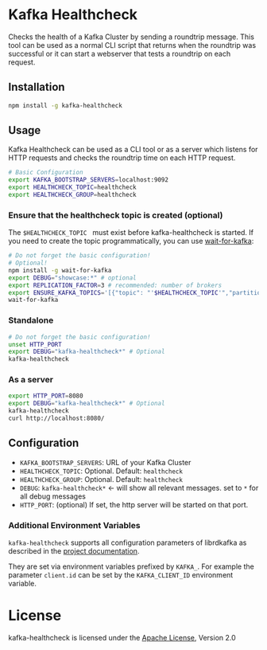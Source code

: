 # Kafka Healthcheck

Checks the health of a Kafka Cluster by sending a roundtrip
message. This tool can be used as a normal CLI script that returns
when the roundtrip was successful or it can start a webserver that
tests a roundtrip on each request.

## Installation

```sh
npm install -g kafka-healthcheck
```

## Usage

Kafka Healthcheck can be used as a CLI tool or as a server which
listens for HTTP requests and checks the roundtrip time on each HTTP
request.

```sh
# Basic Configuration
export KAFKA_BOOTSTRAP_SERVERS=localhost:9092
export HEALTHCHECK_TOPIC=healthcheck
export HEALTHCHECK_GROUP=healthcheck
```

### Ensure that the healthcheck topic is created (optional)

The `$HEALTHCHECK_TOPIC ` must exist before kafka-healthcheck is
started. If you need to create the topic programmatically, you can use
[wait-for-kafka](https://github.com/azapps/wait-for-kafka/):

```sh
# Do not forget the basic configuration!
# Optional!
npm install -g wait-for-kafka
export DEBUG="showcase:*" # optional
export REPLICATION_FACTOR=3 # recommended: number of brokers
export ENSURE_KAFKA_TOPICS='[{"topic": "'$HEALTHCHECK_TOPIC'","partitions": 1, "replicationFactor": '$REPLICATION_FACTOR'}]'
wait-for-kafka
```
### Standalone

```sh
# Do not forget the basic configuration!
unset HTTP_PORT
export DEBUG="kafka-healthcheck*" # Optional
kafka-healthcheck
```

### As a server

```sh
export HTTP_PORT=8080
export DEBUG="kafka-healthcheck*" # Optional
kafka-healthcheck
curl http://localhost:8080/
```

## Configuration

* `KAFKA_BOOTSTRAP_SERVERS`: URL of your Kafka Cluster
* `HEALTHCHECK_TOPIC`: Optional. Default: `healthcheck`
* `HEALTHCHECK_GROUP`: Optional. Default: `healthcheck`
* `DEBUG`: `kafka-healthcheck*` ← will show all relevant messages. set
  to `*` for all debug messages
* `HTTP_PORT`: (optional) If set, the http server will be started on
  that port.

### Additional Environment Variables

`kafka-healthcheck` supports all configuration parameters of
librdkafka as described in the [project
documentation](https://github.com/edenhill/librdkafka/blob/0.11.1.x/CONFIGURATION.md).

They are set via environment variables prefixed by `KAFKA_`. For
example the parameter `client.id` can be set by the `KAFKA_CLIENT_ID`
environment variable.

# License

kafka-healthcheck is licensed under the [Apache License](./LICENSE), Version 2.0
